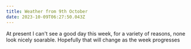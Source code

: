 ```yaml
---
title: Weather from 9th October
date: 2023-10-09T06:27:50.043Z
---
```

At present I can't see a good day this week, for a variety of reasons, none look nicely soarable.  Hopefully that will change as the week progresses